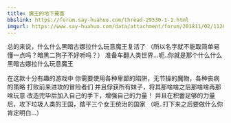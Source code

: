 ```yaml
---
title: 魔王的地下要塞
bbslink: https://forum.say-huahuo.com/thread-29530-1-1.html
imgurl: https://www.say-huahuo.com/data/attachment/forum/201811/02/112601a05pm2ff5y5548m5.jpg
---
```


总的来说，什么什么黑暗古娜拉什么玩意魔王复活了
（所以名字就不能取简单易懂一点吗？暗黑二狗子不好听吗？）
准备车翻人类世界...呃..你就是那个什么什么黑暗古娜拉什么玩意魔王

在这款十分有趣的游戏中
你需要使用各种卑鄙的陷阱，无节操的魔物，各种丧病的策略
打败前来进攻的冒险者们
并且俘获所有妹子，将其那啥啥之后那啥啥再那啥玩意
改造完毕后加入自己的手下，增强自己的力量！
并且在积蓄足够的力量后，攻下垃圾人类的王国，踏平三个女王统治的国家
（呃..打下来之后要做什么你肯定明白...）<!--more-->
